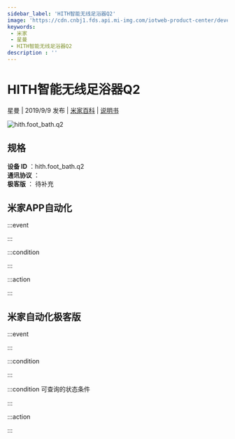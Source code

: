 ```yaml
---
sidebar_label: 'HITH智能无线足浴器Q2'
image: 'https://cdn.cnbj1.fds.api.mi-img.com/iotweb-product-center/developer_1612257932083hGX5nKtF.png?GalaxyAccessKeyId=AKVGLQWBOVIRQ3XLEW&Expires=9223372036854775807&Signature=5aI9UUX/RrIyBAlNlUTdVMJBW80='
keywords: 
 - 米家
 - 星曼
 - HITH智能无线足浴器Q2
description : ''
---
```

# HITH智能无线足浴器Q2

星曼 | 2019/9/9 发布 | [米家百科](https://home.mi.com/webapp/content/baike/product/index.html?model=hith.foot_bath.q2) | [说明书](https://home.mi.com/views/introduction.html?model=hith.foot_bath.q2&region=cn)

![hith.foot_bath.q2](https://cdn.cnbj1.fds.api.mi-img.com/iotweb-product-center/developer_1612257932083hGX5nKtF.png?GalaxyAccessKeyId=AKVGLQWBOVIRQ3XLEW&Expires=9223372036854775807&Signature=5aI9UUX/RrIyBAlNlUTdVMJBW80=)

## 规格  
> 
**设备 ID** ：hith.foot_bath.q2  
**通讯协议** ：  
**极客版**  ： 待补充 


## 米家APP自动化  

:::event  

:::

:::condition  

:::

:::action   

:::

## 米家自动化极客版  

:::event  

:::

:::condition  

:::

:::condition 可查询的状态条件  

:::

:::action  

:::

        
